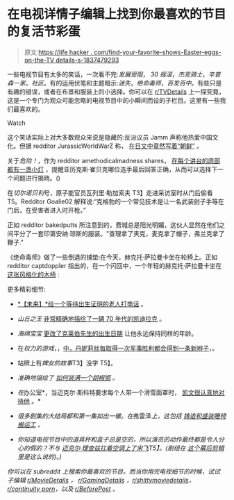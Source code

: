 # 在电视详情子编辑上找到你最喜欢的节目的复活节彩蛋

> 原文:[https://life hacker . com/find-your-favorite-shows-Easter-eggs-on-the-TV details-s-1837479293](https://lifehacker.com/find-your-favorite-shows-easter-eggs-on-the-tvdetails-s-1837479293)

一些电视节目有太多的笑话，一次看不完:*发展受阻*， *30 摇滚*，*杰克骑士*，*辛普森一家*，*社区*。有的运用伏笔和主题暗示:*迷失*，*绝命毒师*，*百发百中*。有些只是有趣的错误，或者在布景和服装上的小选择。你可以在 [r/TVDetails](https://www.reddit.com/r/TVDetails/) 上一探究竟，这是一个专门为观众可能忽略的电视节目中的小瞬间而设的子栏目。这里有一些我们最喜欢的。

Watch

这个笑话实际上对大多数观众来说是隐藏的:反派议员 Jamm 声称他热爱中国文化。但据 redditor JurassicWorldWarZ 称， [在日文中竟然写着“朝鲜”](https://www.reddit.com/r/TVDetails/comments/7pxvo0/parks_rec_jamm_says_he_loves_chinese_culture_but/) 。

关于*危险！*，作为 redditor amethodicalmadness shares， [在每个讲台的底部都有一盏小灯](https://www.reddit.com/r/TVDetails/comments/bbb0pi/til_this_small_white_light_at_the_base_of_each/) ，提醒亚历克斯·崔贝克哪位选手最后回答正确，从而可以选择下一个问题进行揭晓。()

在*切尔诺贝利*号，原子能官员瓦列里·勒加索夫 T3】走进采访室时从门后偷看 T5。Redditor Goalie02 解释说:“克格勃的一个常见技术是让一名武装刽子手等在门后，在受害者进入时开枪。”

正如 redditor bakedputts 所注意到的，费城总是阳光明媚，这伙人显然在他们之间平分了一套印第安纳·琼斯的服装。"查理拿了夹克，麦克拿了帽子，弗兰克拿了鞭子."

《绝命毒师》做了一些倒退的铺垫:在今天，赫克托·萨拉曼卡坐在轮椅上。正如 redditor captdoppler 指出的，在一个闪回中，一个年轻的赫克托·萨拉曼卡坐在 [这张风格化的木椅](https://www.reddit.com/r/TVDetails/comments/cka0zm/in_breaking_bad_s3e7_during_the_flashback_scene/) :

更多精彩细节:

*   [*【未来】*给一个等待出生证明的老人打电话](https://www.reddit.com/r/TVDetails/comments/cozyfr/4_seasons_later/) 。

*   *山丘之王* [非常精确地描绘了一辆 70 年代的凯迪拉克](https://www.reddit.com/r/TVDetails/comments/cg4rov/in_season_5_episode_13_of_king_of_the_hill_hank/) 。
*   *海绵宝宝* [更改了克莱伯先生的出生日期](https://www.reddit.com/r/TVDetails/comments/cdto3g/in_the_spongebob_episode_sleepy_times_produced/) 让他永远保持同样的年龄。
*   在*权力的游戏*，，[中，丹妮莉丝每取得一次军事胜利都会得到一条新辫子](https://www.reddit.com/r/TVDetails/comments/726bd4/in_got_daenerys_gets_more_braids_in_her_hair_as/)，。
*   站牌上有*婢女的故事*T3】没字 T5】。
*   *准确地描绘了 [如何装满一个胡椒瓶](https://www.reddit.com/r/TVDetails/comments/70k2te/bobs_burgers_louise_fills_a_pepper_shaker_through/) 。*
*   *在*办公室*，当迈克尔·斯科特要求每个人带一个滑雪面罩时， [凯文很认真地对待他](https://www.reddit.com/r/TVDetails/comments/cq9m3h/in_the_booze_cruise_episode_of_the_office_michael/) 。*
*   *很多剧集的大结局都和第一集如出一辙。在*弗雷泽*上，这包括 [铸造和盛装睡椅搬运工](https://www.reddit.com/r/TVDetails/comments/874oq6/in_frasier_the_guy_that_delivers_martins_chair_in/) 。*
*   *你知道电视节目中的道具杯和盒子总是空的，所以演员的动作最终都是令人分心的假的？不与 [迈克尔·理查兹扛着空调上了*宋飞*](https://www.reddit.com/r/TVDetails/comments/bmr5od/in_the_parking_garage_michael_richards_kramer/)T5】。(剧组在 [这个幕后剪辑](https://youtu.be/vJI5kU-q4RM?t=164) 里是这么说的)。)*

*你可以在 subreddit 上搜索你最喜欢的节目。而当你用完电视细节的时候，试试子编辑 [r/MovieDetails](https://www.reddit.com/r/MovieDetails/) ， [r/GamingDetails](https://www.reddit.com/r/GamingDetails/) ，[r/shittymoviedetails](https://www.reddit.com/r/shittymoviedetails/)，[r/continuity porn](https://www.reddit.com/r/continuityporn/)，以及 [r/BeforePost](https://www.reddit.com/r/BeforePost/) 。*